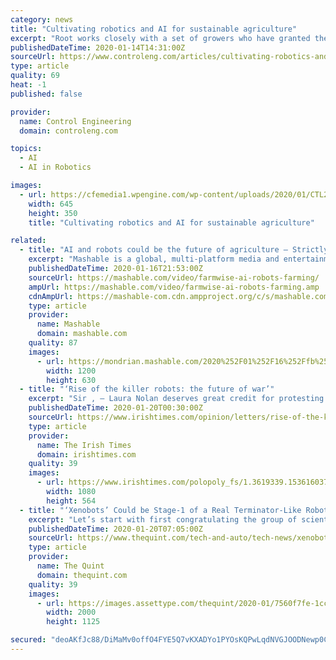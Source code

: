 ```yaml
---
category: news
title: "Cultivating robotics and AI for sustainable agriculture"
excerpt: "Root works closely with a set of growers who have granted the startup access to their facilities to run product tests. The growers provide feedback on experiments and the types of features they will need for the robotic harvesting system to provide greater value. Root also is using AI and machine learning to teach their robots new tricks."
publishedDateTime: 2020-01-14T14:31:00Z
sourceUrl: https://www.controleng.com/articles/cultivating-robotics-and-ai-for-sustainable-agriculture/
type: article
quality: 69
heat: -1
published: false

provider:
  name: Control Engineering
  domain: controleng.com

topics:
  - AI
  - AI in Robotics

images:
  - url: https://cfemedia1.wpengine.com/wp-content/uploads/2020/01/CTL2001_WEB_IMG_RIA_x3-John-Deere-HMIsSlider.jpg
    width: 645
    height: 350
    title: "Cultivating robotics and AI for sustainable agriculture"

related:
  - title: "AI and robots could be the future of agriculture — Strictly Robots"
    excerpt: "Mashable is a global, multi-platform media and entertainment company. Powered by its own proprietary technology, Mashable is the go-to source for tech, digital culture and entertainment content for its dedicated and influential audience around the globe. ©2020 Mashable, Inc. All Rights Reserved. Mashable, MashBash and Mashable House are among ..."
    publishedDateTime: 2020-01-16T21:53:00Z
    sourceUrl: https://mashable.com/video/farmwise-ai-robots-farming/
    ampUrl: https://mashable.com/video/farmwise-ai-robots-farming.amp
    cdnAmpUrl: https://mashable-com.cdn.ampproject.org/c/s/mashable.com/video/farmwise-ai-robots-farming.amp
    type: article
    provider:
      name: Mashable
      domain: mashable.com
    quality: 87
    images:
      - url: https://mondrian.mashable.com/2020%252F01%252F16%252Ffb%252F4ce1af61f56d418791bd1943a0e241bf.d3358.png%252F1200x630.png?signature=2_OfVvw_btp4UlWKx25cVJvrcxI=
        width: 1200
        height: 630
  - title: "‘Rise of the killer robots: the future of war’"
    excerpt: "Sir , – Laura Nolan deserves great credit for protesting Google’s role in the development of the US military’s artificial intelligence project Maven and for lobbying for a United Nations treaty to ban autonomous weapons (Joe Humphreys, “Rise of the killer robots: The future of war”, January 16th). Ms Nolan says she thinks that with ..."
    publishedDateTime: 2020-01-20T00:30:00Z
    sourceUrl: https://www.irishtimes.com/opinion/letters/rise-of-the-killer-robots-the-future-of-war-1.4144365
    type: article
    provider:
      name: The Irish Times
      domain: irishtimes.com
    quality: 39
    images:
      - url: https://www.irishtimes.com/polopoly_fs/1.3619339.1536160376!/image/image.jpg
        width: 1080
        height: 564
  - title: "‘Xenobots’ Could be Stage-1 of a Real Terminator-Like Robot"
    excerpt: "Let’s start with first congratulating the group of scientists and researchers who made ... Remember, it’s experiments like these that gave birth to fully self-aware AI like Samsung’s Neon and even Sophia the AI robot. Also Read: Say Hello to Neon: The AI Video Bots That Have Human Emotions With Xenobot, you are seeing the next stage ..."
    publishedDateTime: 2020-01-20T07:05:00Z
    sourceUrl: https://www.thequint.com/tech-and-auto/tech-news/xenobot-what-it-is-and-how-was-it-made
    type: article
    provider:
      name: The Quint
      domain: thequint.com
    quality: 39
    images:
      - url: https://images.assettype.com/thequint/2020-01/7560f7fe-1cc8-48be-9839-5725cae490ca/hero_image_3.jpg
        width: 2000
        height: 1125

secured: "deoAKfJc88/DiMaMv0offO4FYE5Q7vKXADYo1PYOsKQPwLqdNVGJOODNewp0C+RIFORHWduv2VxUz+vD03t/M9nH8wSk3zorFe69fucIZZa2RnE9yTZm4Xka6CoipIgkFbTfQz8ya2HXmIHGilIHhhs2w+qpqA6VLyJKpeUK5g7y4Hd1axlKxIJAxepjyAHy37rwLOzZfmNvnmbLNAVhNC6BhYKI9k8SoZ8Pam+VmeqIHbu2bRUtVOftPVIwbieWjAbydAQB7xx/i2tm1bfEELFqwx2IIB1reMMNgDACcFQ2l1XleIdJkK9z36kQMYt3ZTTUc2JqQRC6zZZrQkBV40aiZL7Dr5EaSF3H5xFIF0X7oRpPehqTW8+zKkpOlOE5SC4X+boNQDEaAXZOu0Kg8StqxjU6qF500N2WHCJib0ZfNuV/lqPvYvMKD0glGC41yXZeXywkRlbxr2Y2yPfzkA==;4lG8a0xr2NWsJ/yHFDKkvg=="
---
```


